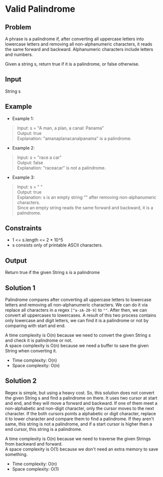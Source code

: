 # Valid Palindrome

## Problem

A phrase is a palindrome if, after converting all uppercase letters into lowercase letters and removing all non-alphanumeric characters, it reads the same forward and backward. Alphanumeric characters include letters and numbers.

Given a string s, return true if it is a palindrome, or false otherwise.

## Input

String s

## Example

- Example 1:

>Input: s = "A man, a plan, a canal: Panama"  
Output: true  
Explanation: "amanaplanacanalpanama" is a palindrome.

- Example 2:

>Input: s = "race a car"  
Output: false  
Explanation: "raceacar" is not a palindrome.

- Example 3:

>Input: s = " "  
Output: true  
Explanation: s is an empty string "" after removing non-alphanumeric characters.  
Since an empty string reads the same forward and backward, it is a palindrome.

## Constraints

- 1 <= s.length <= 2 * 10^5
- s consists only of printable ASCII characters.

## Output

Return true if the given String s is a palindrome

## Solution 1

Palindrome compares after converting all uppercase letters to lowercase letters and removing all non-alphanumeric characters. We can do it via replace all characters in a regex `[^a-zA-Z0-9]` to `""`. After then, we can convert all uppercases to lowercases. A result of this two process contains only lowercase and digit letters, we can find it is a palindrome or not by comparing with start and end.

A time complexity is O(n) because we need to convert the given String s and check it is palindrome or not.  
A space complexity is O(n) because we need a buffer to save the given String when converting it.

- Time complexity: O(n)
- Space complexity: O(n)

## Solution 2

Regex is simple, but using a heavy cost. So, this solution does not convert the given String s and find a palindrome on there. It uses two cursor at start and end, and they will move a forward and backward. If one of them meet a non-alphabetic and non-digit character, only the cursor moves to the next character. If the both cursors points a alphabetic or digit character, replace it to lower character and compare them to find a palindrome. If they aren't same, this string is not a palindrome, and if a start cursor is higher then a end cursor, this string is a palindrome.

A time complexity is O(n) because we need to traverse the given Strings from backward and forward.  
A space complexity is O(1) because we don't need an extra memory to save something.

- Time complexity: O(n)
- Space complexity: O(1)
